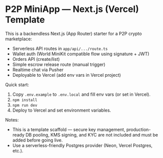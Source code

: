 # P2P MiniApp — Next.js (Vercel) Template

This is a backendless Next.js (App Router) starter for a P2P crypto marketplace:
- Serverless API routes in `app/api/.../route.ts`
- Wallet auth (World MiniKit compatible flow using signature + JWT)
- Orders API (create/list)
- Simple escrow release route (manual trigger)
- Realtime chat via Pusher
- Deployable to Vercel (add env vars in Vercel project)

Quick start:
1. Copy `.env.example` to `.env.local` and fill env vars (or set in Vercel).
2. `npm install`
3. `npm run dev`
4. Deploy to Vercel and set environment variables.

Notes:
- This is a template scaffold — secure key management, production-ready DB pooling, KMS signing, and KYC are not included and must be added before going live.
- Use a serverless-friendly Postgres provider (Neon, Vercel Postgres, etc.).
